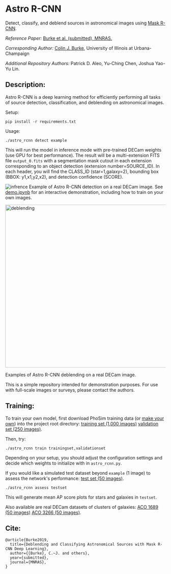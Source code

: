 # Astro R-CNN

Detect, classify, and deblend sources in astronomical images using [Mask R-CNN](https://github.com/matterport/Mask_RCNN).

*Reference Paper:* [Burke et al. (submitted), MNRAS.](https://arxiv.org/pdf/1908.02748.pdf)

*Corresponding Author:* 
[Colin J. Burke](https://astro.illinois.edu/directory/profile/colinjb2), University of Illinois at Urbana-Champaign

*Additional Repository Authors:* Patrick D. Aleo, Yu-Ching Chen, Joshua Yao-Yu Lin.

## Description:

Astro R-CNN is a deep learning method for efficiently performing all tasks of source detection, classification, and deblending on astronomical images.

Setup:
```
pip install -r requirements.txt
```

Usage:
```
./astro_rcnn detect example
```
This will run the model in inference mode with pre-trained DECam weights (use GPU for best performance). The result will be a multi-extension FITS file ```output_0.fits``` with a segmentation mask cutout in each extension corresponding to an object detection (extension number=SOURCE_ID). In each header, you will find the CLASS_ID (star=1,galaxy=2), bounding box (BBOX: y1,x1,y2,x2), and detection confidence (SCORE).

![infrence](https://user-images.githubusercontent.com/13906989/61251399-f3588400-a71f-11e9-896d-e73008a4e0e3.png)
Example of Astro R-CNN detection on a real DECam image. See [demo.ipynb](https://github.com/burke86/deblend_maskrcnn/blob/master/demo.ipynb) for an interactive demonstration, including how to train on your own images. 

<img src="https://user-images.githubusercontent.com/13906989/61023273-e1b55c00-a36e-11e9-85df-cf7471a44aa9.png" alt="deblending" width="512"/>

Examples of Astro R-CNN deblending on a real DECam image.

This is a simple repository intended for demonstration purposes. For use with full-scale images or surveys, please contact the authors.

## Training:

To train your own model, first download PhoSim training data (or [make your own](https://bitbucket.org/phosim/phosim_release)) into the project root directory: [training set (1,000 images)](https://uofi.box.com/s/svlkblkh5o4a3q3qwu7iks6r21cmmu64) [validation set (250 images)](https://uofi.box.com/s/m22q747nawtxq8e5iihjulpapwlvucr5).

Then, try:
```
./astro_rcnn train trainingset,validationset
```
Depending on your setup, you should adjust the configuration settings and decide which weights to initialize with in ```astro_rcnn.py```.

If you would like a simulated test dataset beyond ```example``` (1 image) to assess the network's performance: [test set (50 images)](https://uofi.box.com/s/bmtkjrj9g832w9qybjd1yc4l6cyqx6cs).

```
./astro_rcnn assess testset
```
This will generate mean AP score plots for stars and galaxies in ```testset```.

Also available are real DECam datasets of clusters of galaxies: [ACO 1689 (50 images)](https://uofi.box.com/s/7cy1yuahmaiucq857wgo3exln8wvc825) [ACO 3266 (50 images)](https://uofi.box.com/s/jaug7rjvpkotqevfnmm3pajo7011f48v).


## Cite:

```
@article{Burke2019,
  title={Deblending and Classifying Astronomical Sources with Mask R-CNN Deep Learning},
  author={{Burke}, C.~J. and others},
  year={submitted},
  journal={MNRAS},
}
```
